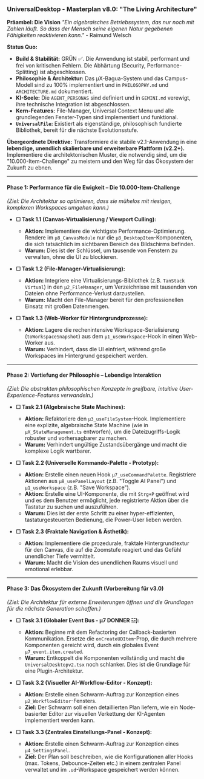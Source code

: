 ### **UniversalDesktop - Masterplan v8.0: "The Living Architecture"**

**Präambel: Die Vision**
*"Ein algebraisches Betriebssystem, das nur noch mit Zahlen läuft. So dass der Mensch seine eigenen Natur gegebenen Fähigkeiten reaktivieren kann."* - Raimund Welsch

**Status Quo:**
- **Build & Stabilität:** GRÜN ✅. Die Anwendung ist stabil, performant und frei von kritischen Fehlern. Die Abhärtung (Security, Performance-Splitting) ist abgeschlossen.
- **Philosophie & Architektur:** Das μX-Bagua-System und das Campus-Modell sind zu 100% implementiert und in `PHILOSOPHY.md` und `ARCHITECTURE.md` dokumentiert.
- **KI-Seele:** Die `AGENT_PERSONAS` sind definiert und in `GEMINI.md` verewigt, ihre technische Integration ist abgeschlossen.
- **Kern-Features:** File-Manager, Universal Context Menu und alle grundlegenden Fenster-Typen sind implementiert und funktional.
- **`UniversalFile`:** Existiert als eigenständige, philosophisch fundierte Bibliothek, bereit für die nächste Evolutionsstufe.

**Übergeordnete Direktive:**
Transformiere die stabile v2.1-Anwendung in eine **lebendige, unendlich skalierbare und erweiterbare Plattform (v2.2+).** Implementiere die architektonischen Muster, die notwendig sind, um die "10.000-Item-Challenge" zu meistern und den Weg für das Ökosystem der Zukunft zu ebnen.

---

#### **Phase 1: Performance für die Ewigkeit – Die 10.000-Item-Challenge**
*(Ziel: Die Architektur so optimieren, dass sie mühelos mit riesigen, komplexen Workspaces umgehen kann.)*

*   **☐ Task 1.1 (Canvas-Virtualisierung / Viewport Culling):**
    *   **Aktion:** Implementiere die wichtigste Performance-Optimierung. Rendere im `μ8_CanvasModule` nur die `μ8_DesktopItem`-Komponenten, die sich tatsächlich im sichtbaren Bereich des Bildschirms befinden.
    *   **Warum:** Dies ist der Schlüssel, um tausende von Fenstern zu verwalten, ohne die UI zu blockieren.

*   **☐ Task 1.2 (File-Manager-Virtualisierung):**
    *   **Aktion:** Integriere eine Virtualisierungs-Bibliothek (z.B. `TanStack Virtual`) in den `μ2_FileManager`, um Verzeichnisse mit tausenden von Dateien ohne Performance-Verlust darzustellen.
    *   **Warum:** Macht den File-Manager bereit für den professionellen Einsatz mit großen Datenmengen.

*   **☐ Task 1.3 (Web-Worker für Hintergrundprozesse):**
    *   **Aktion:** Lagere die rechenintensive Workspace-Serialisierung (`toWorkspaceSnapshot`) aus dem `μ1_useWorkspace`-Hook in einen Web-Worker aus.
    *   **Warum:** Verhindert, dass die UI einfriert, während große Workspaces im Hintergrund gespeichert werden.

---
#### **Phase 2: Vertiefung der Philosophie – Lebendige Interaktion**
*(Ziel: Die abstrakten philosophischen Konzepte in greifbare, intuitive User-Experience-Features verwandeln.)*

*   **☐ Task 2.1 (Algebraische State Machines):**
    *   **Aktion:** Refaktoriere den `μ3_useFileSystem`-Hook. Implementiere eine explizite, algebraische State Machine (wie in `μX_StateManagement.ts` entworfen), um die Dateizugriffs-Logik robuster und vorhersagbarer zu machen.
    *   **Warum:** Verhindert ungültige Zustandsübergänge und macht die komplexe Logik wartbarer.

*   **☐ Task 2.2 (Universelle Kommando-Palette - Prototyp):**
    *   **Aktion:** Erstelle einen neuen Hook `μ7_useCommandPalette`. Registriere Aktionen aus `μ8_usePanelLayout` (z.B. "Toggle AI Panel") und `μ1_useWorkspace` (z.B. "Save Workspace").
    *   **Aktion:** Erstelle eine UI-Komponente, die mit `Strg+P` geöffnet wird und es dem Benutzer ermöglicht, jede registrierte Aktion über die Tastatur zu suchen und auszuführen.
    *   **Warum:** Dies ist der erste Schritt zu einer hyper-effizienten, tastaturgesteuerten Bedienung, die Power-User lieben werden.

*   **☐ Task 2.3 (Fraktale Navigation & Ästhetik):**
    *   **Aktion:** Implementiere die prozedurale, fraktale Hintergrundtextur für den Canvas, die auf die Zoomstufe reagiert und das Gefühl unendlicher Tiefe vermittelt.
    *   **Warum:** Macht die Vision des unendlichen Raums visuell und emotional erlebbar.

---
#### **Phase 3: Das Ökosystem der Zukunft (Vorbereitung für v3.0)**
*(Ziel: Die Architektur für externe Erweiterungen öffnen und die Grundlagen für die nächste Generation schaffen.)*

*   **☐ Task 3.1 (Globaler Event Bus - μ7 DONNER ☳):**
    *   **Aktion:** Beginne mit dem Refactoring der Callback-basierten Kommunikation. Ersetze die `onCreateUDItem`-Prop, die durch mehrere Komponenten gereicht wird, durch ein globales Event `μ7_event.item.created`.
    *   **Warum:** Entkoppelt die Komponenten vollständig und macht die `UniversalDesktopv2.tsx` noch schlanker. Dies ist die Grundlage für eine Plugin-Architektur.

*   **☐ Task 3.2 (Visueller AI-Workflow-Editor - Konzept):**
    *   **Aktion:** Erstelle einen Schwarm-Auftrag zur Konzeption eines `μ2_WorkflowEditor`-Fensters.
    *   **Ziel:** Der Schwarm soll einen detaillierten Plan liefern, wie ein Node-basierter Editor zur visuellen Verkettung der KI-Agenten implementiert werden kann.

*   **☐ Task 3.3 (Zentrales Einstellungs-Panel - Konzept):**
    *   **Aktion:** Erstelle einen Schwarm-Auftrag zur Konzeption eines `μ4_SettingsPanel`.
    *   **Ziel:** Der Plan soll beschreiben, wie die Konfigurationen aller Hooks (max. Tokens, Debounce-Zeiten etc.) in einem zentralen Panel verwaltet und im `.ud`-Workspace gespeichert werden können.
